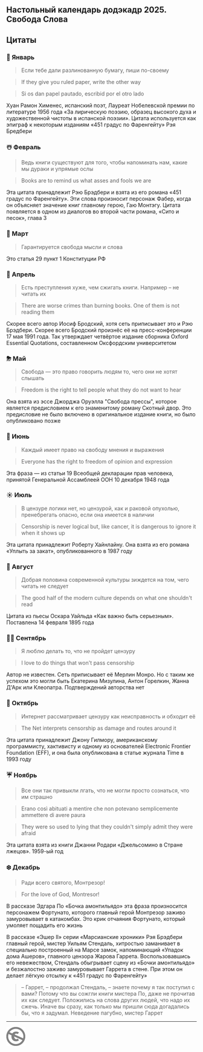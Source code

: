 Настольный календарь додэкадр 2025. Свобода Слова
-------------------------------------------------

## Цитаты

### 🎄 Январь
> Если тебе дали разлинованную бумагу, пиши по-своему

> If they give you ruled paper, write the other way

> Si os dan papel pautado, escribid por el otro lado

Хуан Рамон Хименес, испанский поэт, Лауреат Нобелевской премии по литературе 1956 года «За лирическую поэзию, образец высокого духа и художественной чистоты в испанской поэзии». Цитата используется как эпиграф к некоторым изданиям «451 градус по Фаренгейту»  Рэя Бредбери

### ☃️ Февраль
> Ведь книги существуют для того, чтобы напоминать нам, какие мы дураки и упрямые ослы

> Books are to remind us what asses and fools we are

Эта цитата принадлежит Рэю Брэдбери и взята из его романа «451 градус по Фаренгейту». Эти слова произносит персонаж Фабер, когда он объясняет значение книг главному герою, Гаю Монтэгу. Цитата появляется в одном из диалогов во второй части романа, «Сито и песок», глава 3

### 🌱 Март

> Гарантируется свобода мысли и слова

Это статья 29  пункт 1 Конституции РФ

### 🌈 Апрель

> Есть преступления хуже, чем сжигать книги. Например – не читать их

> There are worse crimes than burning books. One of them is not reading them

Скорее всего автор Иосиф Бродский, хотя сеть приписывает это и Рэю Брэдбери. Скорее всего Бродский произнёс её на пресс-конференции 17 мая 1991 года. Так утверждает четвёртое издание сборника Oxford Essential Quotations, составленном Оксфордским университетом

### ⛈ Май

> Свобода — это право говорить людям то, чего они не хотят слышать

> Freedom is the right to tell people what they do not want to hear

Она взята из эссе Джорджа Оруэлла "Свобода прессы", которое является предисловием к его знаменитому роману Скотный двор. Это предисловие не было включено в оригинальное издание книги, но было опубликовано позже

### 🌷 Июнь

> Каждый имеет право на свободу мнения и выражения

> Everyone has the right to freedom of opinion and expression

Эта фраза — из статьи 19 Всеобщей декларации прав человека, принятой Генеральной Ассамблеей ООН 10 декабря 1948 года

### ☀️  Июль

> В цензуре логики нет, но цензурой, как и раковой опухолью, пренебрегать опасно, если она имеется в наличии

> Censorship is never logical but, like cancer, it is dangerous to ignore it when it shows up

Эта цитата принадлежит Роберту Хайнлайну. Она взята из его романа «Уплыть за закат», опубликованного в 1987 году

### 🌻 Август

> Добрая половина современной культуры зиждется на том, чего читать не следует

> The good half of the modern culture depends on what one shouldn't read

Цитата из пьесы Оскара Уайльда «Как важно быть серьезным». Поставлена 14 февраля 1895 года

### 🍄‍🟫 Сентябрь

> Я люблю делать то, что не пройдет цензуру

> I love to do things that won't pass censorship

Автор не известен. Сеть приписывает её Мерлин Монро. Но с таким же успехом это могли быть Екатерина Мизулина, Антон Горелкин, Жанна Д'Арк или Клеопатра. Подтверждений авторства нет

### 🍁 Октябрь

> Интернет рассматривает цензуру как неисправность и обходит её

> The Net interprets censorship as damage and routes around it

Эта цитата принадлежит Джону Гилмору, американскому программисту, хактивисту и одному из основателей Electronic Frontier Foundation (EFF), и она была опубликована в статье журнала Time в 1993 году

### ☔️ Ноябрь

> Все они так привыкли лгать, что не могли просто сознаться, что им страшно

> Erano così abituati a mentire che non potevano semplicemente ammettere di avere paura

> They were so used to lying that they couldn't simply admit they were afraid

Эта цитата взята из книги Джанни Родари «Джельсомино в Стране лжецов». 1959-ый год

### ❄️  Декабрь

> Ради всего святого, Монтрезор!

> For the love of God, Montresor!

В рассказе Эдгара По «Бочка амонтильядо» эта фраза произносится персонажем Фортунато, которого главный герой Монтрезор заживо замуровывает в катакомбах. Это крик отчаяния Фортунато, который умоляет пощадить его жизнь

В рассказе «Эшер II» серии «Марсианские хроники» Рэя Брэдбери главный герой, мистер Уильям Стендаль, хитростью заманивает в специально построенный на Марсе замок, напоминающий «Упадок дома Ашеров», главного цензора Жарова Гаррета. Воспользовавшись его невежеством, Стендаль обыгрывает сцену из «Бочки амонтильядо» и безжалостно заживо замуровывает Гаррета в стене. При этом он делает лёгкую отсылку к «451 градус по Фаренгейту»

> – Гаррет, – продолжал Стендаль, – знаете почему я так поступил с вами? Потому что вы сожгли книги мистера По, даже не прочитав их как следует. Положились на слова других людей, что надо их сжечь. Иначе вы сразу, как только мы пришли сюда догадались бы, что я задумал. Неведение пагубно, мистер Гаррет


---
[![UNLICENSE](noc.png)](UNLICENSE)
